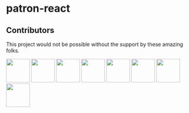 # patron-react

## Contributors

This project would not be possible without the support by these amazing folks. 

<a href="https://github01.hclpnp.com/francissujai-a" target="_blank"><img src="https://github01.hclpnp.com/avatars/u/81?s=460" height="64" width="64"></a>
<a href="https://github01.hclpnp.com/NehaSh" target="_blank"><img src="https://github01.hclpnp.com/avatars/u/1269?s=460" height="64" width="64"></a>
<a href="https://github01.hclpnp.com/kharkaa" target="_blank"><img src="https://github01.hclpnp.com/avatars/u/567?s=460" height="64" width="64"></a>
<a href="https://github01.hclpnp.com/monjit-n" target="_blank"><img src="https://github01.hclpnp.com/avatars/u/568?s=460" height="64" width="64"></a>
<a href="https://github01.hclpnp.com/vatsal-b" target="_blank"><img src="https://github01.hclpnp.com/avatars/u/936?s=460" height="64" width="64"></a>
<a href="https://github01.hclpnp.com/gupta-ma" target="_blank"><img src="https://github01.hclpnp.com/avatars/u/977?s=460" height="64" width="64"></a>
<a href="https://github01.hclpnp.com/vijayanv" target="_blank"><img src="https://github01.hclpnp.com/avatars/u/997?s=460" height="64" width="64"></a>
<a href="https://github01.hclpnp.com/ananthv" target="_blank"><img src="https://github01.hclpnp.com/avatars/u/998?s=460" height="64" width="64"></a>
